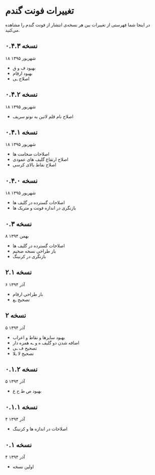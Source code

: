 تغییرات فونت گندم
=================

در اینجا شما فهرستی از تغییرات بین هر نسخه‌ی انتشار از فونت گندم را مشاهده می‌کنید.

نسخه ۰.۴.۳
----------
۱۸ شهریور ۱۳۹۵

- بهبود ف و ق
- بهبود ارقام
- اصلاح ـی

نسخه ۰.۴.۲
----------
۱۸ شهریور ۱۳۹۵

- اصلاح نام قلم لاتین به نوتو سریف

نسخه ۰.۴.۱
----------
۱۸ شهریور ۱۳۹۵

- اصلاحات ضخامت ها
- اصلاح ارتفاع گلیف های عمودی
- اصلاح نقاط بالای کرسی

نسخه ۰.۴.۰
----------
۱۸ شهریور ۱۳۹۵

- اصلاحات گسترده در گلیف ها
- بازنگری در اندازه فونت و متریک ها

نسخه ۰.۳
--------
۸ بهمن ۱۳۹۴

- اصلاحات گسترده در گلیف ها
- باز طراحی نسخه ضخیم
- بازنگری در کرنینگ

نسخه ۲.۱
--------
۶ آذر ۱۳۹۴

- باز طراحی ارقام
- تصحیح ـع

نسخه ۲
------
۵ آذر ۱۳۹۴

- بهبود سایزها و نقاط و اعراب
- اضافه شدن دو گلیف ه و ـه همزه دار
- تصحیح ف ـی
- تصحیح لا ـلا

نسخه ۰.۱.۲
----------
۵ آذر ۱۳۹۴

- بهبود ص ط ح ع

نسخه ۰.۱.۱
----------
۴ آذر ۱۳۹۴

- اصلاحات در اندازه ها و کرنینگ

نسخه ۰.۱
--------
۴ آذر ۱۳۹۴

- اولین نسخه
